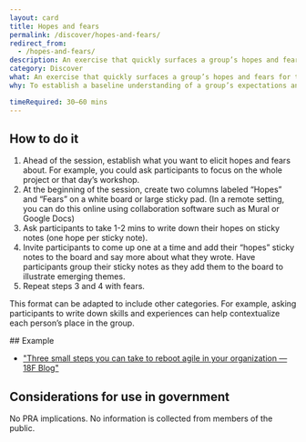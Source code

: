 ```yaml
---
layout: card
title: Hopes and fears
permalink: /discover/hopes-and-fears/
redirect_from:
  - /hopes-and-fears/
description: An exercise that quickly surfaces a group’s hopes and fears for the future
category: Discover
what: An exercise that quickly surfaces a group’s hopes and fears for the future
why: To establish a baseline understanding of a group’s expectations and concerns about a project and to give each person an opportunity to voice their perspective

timeRequired: 30–60 mins
---
```


## How to do it

  1. Ahead of the session, establish what you want to elicit hopes and fears about. For example, you could ask participants to focus on the whole project or that day’s workshop.
  2. At the beginning of the session, create two columns labeled “Hopes” and “Fears” on a white board or large sticky pad.
(In a remote setting, you can do this online using collaboration software such as Mural or Google Docs)
  3. Ask participants to take 1-2 mins to write down their hopes on sticky notes (one hope per sticky note).
  4. Invite participants to come up one at a time and add their “hopes” sticky notes to the board and say more about what they wrote. Have participants group their sticky notes as they add them to the board to illustrate emerging themes.
  5. Repeat steps 3 and 4 with fears.

This format can be adapted to include other categories. For example, asking participants to write down skills and experiences can help contextualize each person’s place in the group.

<section class="method--section method--section--18f-example" markdown="1" >
## Example

- <a href="https://18f.gsa.gov/2016/10/25/three-small-steps-you-can-take-to-reboot-agile-in-your-organization/" class="usa-link">"Three small steps you can take to reboot agile in your organization — 18F Blog"</a>

</section>


<section class="method--section method--section--government-considerations" markdown="1" >

## Considerations for use in government

No PRA implications. No information is collected from members of the public.
</section>
